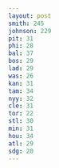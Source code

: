 ```yaml
---
layout: post
smith: 245
johnson: 229
pit: 31
phi: 28
bal: 37
bos: 29
lad: 29
was: 26
kan: 31
tam: 34
nyy: 32
cle: 31
tor: 22
stl: 30
min: 31
hou: 34
atl: 29
sdg: 20
---
```

